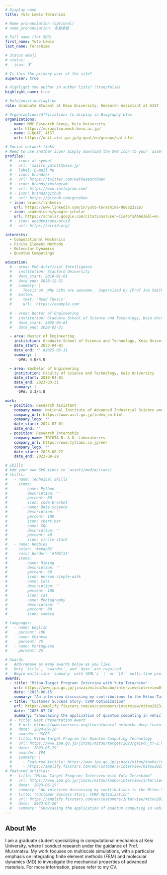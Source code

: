 ```yaml
---
# Display name
title: Yuto Lewis Terashima

# Name pronunciation (optional)
# name_pronunciation: 寺島悠登

# Full name (for SEO)
first_name: Yuto Lewis
last_name: Terashima

# Status emoji
# status:
#   icon: 🏋️

# Is this the primary user of the site?
superuser: true

# Highlight the author in author lists? (true/false)
highlight_name: true

# Role/position/tagline
role: Graduate Student at Keio University, Research Assistant at AIST

# Organizations/Affiliations to display in Biography blox
organizations:
  - name: MMC Research Group, Keio University
    url: https://muramatsu.mech.keio.ac.jp/
  - name: G-QuAT, AIST
    url: https://unit.aist.go.jp/g-quat/en/groups/qat.html

# Social network links
# Need to use another icon? Simply download the SVG icon to your `assets/media/icons/` folder.
profiles:
  # - icon: at-symbol
  #   url: 'mailto:yutolt@keio.jp'
  #   label: E-mail Me
  # - icon: brands/x
  #   url: https://twitter.com/GetResearchDev
  # - icon: brands/instagram
  #   url: https://www.instagram.com/
  # - icon: brands/github
  #   url: https://github.com/gcushen
  - icon: brands/linkedin
    url: https://www.linkedin.com/in/yuto-terashima-088b23216/
  - icon: academicons/google-scholar
    url: https://scholar.google.com/citations?user=CIo4ofsAAAAJ&hl=en
  # - icon: academicons/orcid
  #   url: https://orcid.org/

interests:
  - Computational Mechanics
  - Finite Element Methods
  - Molecular Dynamics
  - Quantum Computings

education:
  # - area: PhD Artificial Intelligence
  #   institution: Stanford University
  #   date_start: 2016-01-01
  #   date_end: 2020-12-31
  #   summary: |
  #     Thesis on _Why LLMs are awesome_. Supervised by [Prof Joe Smith](https://example.com). Presented papers at 5 IEEE conferences with the contributions being published in 2 Springer journals.
  #   button:
  #     text: 'Read Thesis'
  #     url: 'https://example.com'
  
  # - area: Doctor of Engineering
  #   institution: Graduate School of Science and Technology, Keio University
  #   date_start: 2025-04-01
  #   date_end: 2028-03-31

  - area: Master of Engineering
    institution: Graduate School of Science and Technology, Keio University
    date_start: 2023-04-01
    date_end: '' #2025-03-31
    summary: |
      GPA: 4.0/4.0

  - area: Bachelor of Engineering
    institution: Faculty of Science and Technology, Keio University
    date_start: 2019-04-01
    date_end: 2023-03-31
    summary: |
      GPA: 3.3/4.0

work:
  - position: Research Assistant
    company_name: National Institute of Advanced Industrial Science and Technology
    company_url: https://www.aist.go.jp/index_en.html
    company_logo: ''
    date_start: 2024-07-01
    date_end: ''
  - position: Research Internship
    company_name: TOYOTA R. & D. Laboratories
    company_url: https://www.tytlabs.co.jp/en/
    company_logo: ''
    date_start: 2023-08-22
    date_end: 2023-09-29

# Skills
# Add your own SVG icons to `assets/media/icons/`
# skills:
#   - name: Technical Skills
#     items:
#       - name: Python
#         description: ''
#         percent: 80
#         icon: code-bracket
#       - name: Data Science
#         description: ''
#         percent: 100
#         icon: chart-bar
#       - name: SQL
#         description: ''
#         percent: 40
#         icon: circle-stack
#   - name: Hobbies
#     color: '#eeac02'
#     color_border: '#f0bf23'
#     items:
#       - name: Hiking
#         description: ''
#         percent: 60
#         icon: person-simple-walk
#       - name: Cats
#         description: ''
#         percent: 100
#         icon: cat
#       - name: Photography
#         description: ''
#         percent: 80
#         icon: camera

# languages:
#   - name: English
#     percent: 100
#   - name: Chinese
#     percent: 75
#   - name: Portuguese
#     percent: 25

# Awards.
#   Add/remove as many awards below as you like.
#   Only `title`, `awarder`, and `date` are required.
#   Begin multi-line `summary` with YAML's `|` or `|2-` multi-line prefix and indent 2 spaces below.
awards:
  - title: "Mitou-Target Program: Interview with Yuto Terashima"
    url: https://www.ipa.go.jp/jinzai/mitou/koubo/interview/interview07.html
    date: '2023-06-15'
    summary: "An interview discussing my contributions to the Mitou-Target program for quantum computing."
  - title: "Customer Success Story: CVRP Optimization"
    url: https://amplify.fixstars.com/en/customers/interview/mitou2023/cvrp
    date: '2023-07-20'
    summary: "Showcasing the application of quantum computing in vehicle routing problems."
  # - title: Best Presentation Award
  #   # url: https://www.coursera.org/learn/neural-networks-deep-learning
  #   date: '2024-09-16'
  #   awarder: JSCES
  # - title: Mitou-Target Program for Quantum Computing Technology
  #   url: https://www.ipa.go.jp/jinzai/mitou/target/2023/gaiyou_tr-2.html
  #   date: '2023-05-29'
  #   awarder: IPA
  #   summary: |
  #     - Featured Article: https://www.ipa.go.jp/jinzai/mitou/koubo/interview/interview07.html
  #     - https://amplify.fixstars.com/en/customers/interview/mitou2023/cvrp
# featured_articles:
  # - title: "Mitou-Target Program: Interview with Yuto Terashima"
  #   url: https://www.ipa.go.jp/jinzai/mitou/koubo/interview/interview07.html
  #   date: '2023-06-15'
  #   summary: "An interview discussing my contributions to the Mitou-Target program for quantum computing."
  # - title: "Customer Success Story: CVRP Optimization"
  #   url: https://amplify.fixstars.com/en/customers/interview/mitou2023/cvrp
  #   date: '2023-07-20'
  #   summary: "Showcasing the application of quantum computing in vehicle routing problems."
---
```


## About Me

I am a graduate student specializing in computational mechanics at Keio University, where I conduct research under the guidance of Prof. Muramatsu. My work focuses on multiscale simulations, with a particular emphasis on integrating finite element methods (FEM) and molecular dynamics (MD) to investigate the mechanical properties of advanced materials. For more information, please refer to my CV.

<!-- In addition, I serve as a research assistant at the National Institute of Advanced Industrial Science and Technology (AIST), where I bridge the fields of quantum computations and computational mechanics. -->
